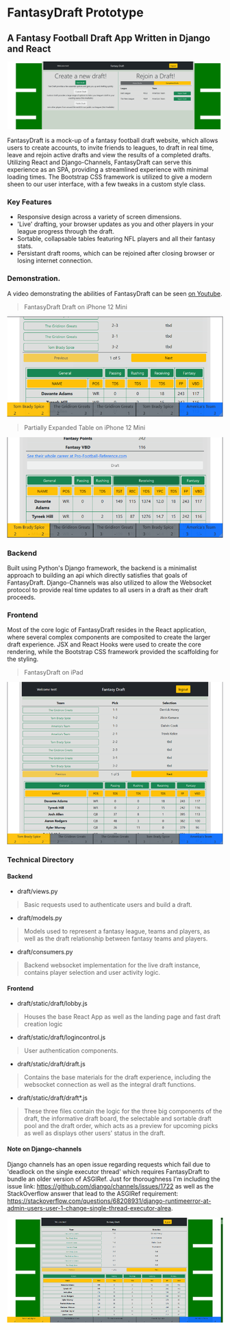 # FantasyDraft Prototype

## A Fantasy Football Draft App Written in Django and React

![FantasyDraft Landing Page](landing.png)

FantasyDraft is a mock-up of a fantasy football draft website, which allows users to create accounts, to invite friends to leagues, to draft in real time, leave and rejoin active drafts and view the results of a completed drafts.  Utilizing React and Django-Channels, FantasyDraft can serve this experience as an SPA, providing a streamlined experience with minimal loading times.  The Bootstrap CSS framework is utilized to give a modern sheen to our user interface, with a few tweaks in a custom style class.


### Key Features
* Responsive design across a variety of screen dimensions.
* 'Live' drafting, your browser updates as you and other players in your league progress through the draft. 
* Sortable, collapsable tables featuring NFL players and all their fantasy stats.
* Persistant draft rooms, which can be rejoined after closing browser or losing internet connection.

### Demonstration.
A video demonstrating the abilities of FantasyDraft can be seen [on Youtube](https://youtu.be/TAqgxlCbyzQ).

>FantasyDraft Draft on iPhone 12 Mini

![FantasyDraft Draft on iPhone 12 Mini](PhoneMiniDraft.png)

>Partially Expanded Table on iPhone 12 Mini

![Partially Expanded Table on iPhone 12 Mini](ExpandedStats.png)

### Backend
Built using Python's Django framework, the backend is a minimalist approach to building an api which directly satisfies that goals of FantasyDraft.  Django-Channels was also utilized to allow the Websocket protocol to provide real time updates to all users in a draft as their draft proceeds.  

### Frontend
Most of the core logic of FantasyDraft resides in the React application, where several complex components are composited to create the larger draft experience.  JSX and React Hooks were used to create the core rendering, while the Bootstrap CSS framework provided the scaffolding for the styling.

>FantasyDraft on iPad

![FantasyDraft on iPad](IpadDraft.png)

### Technical Directory
#### Backend
* draft/views.py
>Basic requests used to authenticate users and build a draft.
* draft/models.py
>Models used to represent a fantasy league, teams and players, as well as the draft relationship between fantasy teams and players.
* draft/consumers.py
>Backend websocket implementation for the live draft instance, contains player selection and user activity logic.

#### Frontend
* draft/static/draft/lobby.js
>Houses the base React App as well as the landing page and fast draft creation logic
* draft/static/draft/logincontrol.js
>User authentication components.
* draft/static/draft/draft.js
>Contains the base materials for the draft experience, including the websocket connection as well as the integral draft functions.
* draft/static/draft/draft*.js
>These three files contain the logic for the three big components of the draft, the informative draft board, the selectable and sortable draft pool and the draft order, which acts as a preview for upcoming picks as well as displays other users' status in the draft.

#### Note on Django-channels
Django channels has an open issue regarding requests which fail due to 'deadlock on the single executor thread' which requires FantasyDraft to bundle an older version of ASGIRef.  Just for thoroughness I'm including the issue link: https://github.com/django/channels/issues/1722 as well as the StackOverflow answer that lead to the ASGIRef requirement: https://stackoverflow.com/questions/68208931/django-runtimeerror-at-admin-users-user-1-change-single-thread-executor-alrea.

![FantasyDraft on Desktop](DesktopDraft.png)
